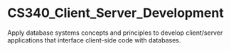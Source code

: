 # CS340_Client_Server_Development
Apply database systems concepts and principles to develop client/server applications that interface client-side code with databases. 
